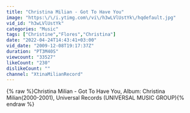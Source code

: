 ```yaml
---
title: "Christina Milian - Got To Have You"
image: "https:\/\/i.ytimg.com\/vi\/h3wLVlUstYk\/hqdefault.jpg"
vid_id: "h3wLVlUstYk"
categories: "Music"
tags: ["Christine","Flores","Christina"]
date: "2022-04-24T14:43:41+03:00"
vid_date: "2009-12-08T19:17:37Z"
duration: "PT3M40S"
viewcount: "33527"
likeCount: "230"
dislikeCount: ""
channel: "XtinaMilianRecord"
---
```

{% raw %}Christina Milian - Got To Have You, Album: Christina Milian(2000-2001), Universal Records (UNIVERSAL MUSIC GROUP){% endraw %}
